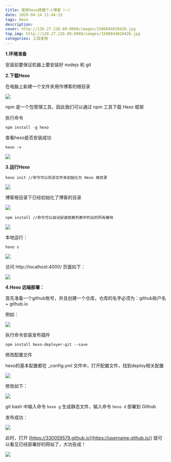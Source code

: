 ```yaml
---
title: 使用hexo搭建个人博客（一）
date: 2020-04-14 11:44:33
tags: Hexo
description: 
cover: http://120.27.226.80:8088/images/1586844828426.jpg
top_img: http://120.27.226.80:8088/images/1586844828426.jpg
categories: 工具使用
---
```


**1.环境准备**

安装前要保证机器上要安装好 nodejs 和 git

**2.下载Hexo**

在电脑上新建一个文件夹用作博客的根目录

![](http://120.27.226.80:8088/images/1586842342980.png)

npm 是一个包管理工具，因此我们可以通过 npm 工具下载 Hexo 框架

执行命令

```shell
npm install -g hexo
```

查看hexo是否安装成功

```shell
hexo -v
```

![](http://120.27.226.80:8088/images/1586842785535.png)

**3.运行Hexo**

```shell
hexo init //命令可以将该文件夹初始化为 Hexo 根目录
```

![](http://120.27.226.80:8088/images/1586843171087.png)

博客根目录下已经初始化了博客的目录

![](http://120.27.226.80:8088/images/1586843265259.png)

```shell
npm install //命令可以自动安装依赖列表中列出的所有模块
```

![](http://120.27.226.80:8088/images/1586843330002.png)

本地运行：

```shell
hexo s
```

![](http://120.27.226.80:8088/images/1586843468997.png)

访问 http://localhost:4000/  页面如下：

![](http://120.27.226.80:8088/images/1586843613616.png)

**4.Hexo 远端部署：**

首先准备一个github账号，并且创建一个仓库，仓库的名字必须为：github账户名 + github.io

例如：

![](http://120.27.226.80:8088/images/1586843969754.png)

执行命令安装发布插件

```shell
npm install hexo-deployer-git --save
```



修改配置文件

hexo的基本配置都在 _config.yml 文件中，打开配置文件，找到deploy相关配置

![](http://120.27.226.80:8088/images/1586844387552.png)

修改如下：

![](http://120.27.226.80:8088/images/1586844504906.png)



git bash 中输入命令 `hexo g` 生成静态文件，输入命令 `hexo d` 部署到 Github

发布成功：

![](http://120.27.226.80:8088/images/1586845214320.png)

此时，打开 [https://330059579.github.io](https://username.github.io/) 就可以看见已经部署好的网站了，大功告成！

![](http://120.27.226.80:8088/images/1586844720526.png)